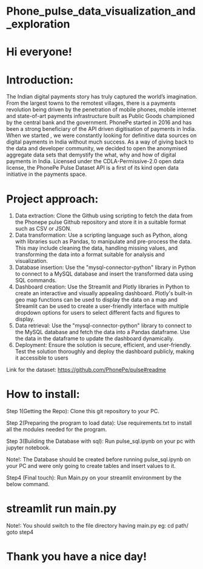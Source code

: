 # Phone_pulse_data_visualization_and_exploration

# Hi everyone!

# Introduction:
  The Indian digital payments story has truly captured the world’s imagination. From the largest towns to the remotest villages, there is a payments revolution being driven by the penetration of mobile phones, mobile internet and state-of-art payments infrastructure built as Public Goods championed by the central bank and the government. PhonePe started in 2016 and has been a strong beneficiary of the API driven digitisation of payments in India. When we started , we were constantly looking for definitive data sources on digital payments in India without much success. As a way of giving back to the data and developer community, we decided to open the anonymised aggregate data sets that demystify the what, why and how of digital payments in India. Licensed under the CDLA-Permissive-2.0 open data license, the PhonePe Pulse Dataset API is a first of its kind open data initiative in the payments space.
  
# Project approach:
1. Data extraction: 
  Clone the Github using scripting to fetch the data from the
Phonepe pulse Github repository and store it in a suitable format such as CSV
or JSON.
2. Data transformation: 
  Use a scripting language such as Python, along with
libraries such as Pandas, to manipulate and pre-process the data. This may
include cleaning the data, handling missing values, and transforming the data
into a format suitable for analysis and visualization.
3. Database insertion: 
  Use the "mysql-connector-python" library in Python to
connect to a MySQL database and insert the transformed data using SQL
commands.
4. Dashboard creation: 
  Use the Streamlit and Plotly libraries in Python to create
an interactive and visually appealing dashboard. Plotly's built-in geo map
functions can be used to display the data on a map and Streamlit can be used
to create a user-friendly interface with multiple dropdown options for users to
select different facts and figures to display.
5. Data retrieval: 
  Use the "mysql-connector-python" library to connect to the
MySQL database and fetch the data into a Pandas dataframe. Use the data in
the dataframe to update the dashboard dynamically.
6. Deployment: 
  Ensure the solution is secure, efficient, and user-friendly. Test
the solution thoroughly and deploy the dashboard publicly, making it
accessible to users

Link for the dataset:
  https://github.com/PhonePe/pulse#readme

# How to install:

Step 1(Getting the Repo): 
  Clone this git repository to your PC.
 
Step 2(Preparing the program to load data):
  Use requirements.txt to install all the modules needed for the program.
  
Step 3(Building the Database with sql):
  Run pulse_sql.ipynb on your pc with jupyter notebook.
  
  Note!:
    The Database should be created before running pulse_sql.ipynb on your PC 
 and were only going to create tables and insert values to it.
  
Step4 (Final touch):
    Run Main.py on your streamlit environment by the below command.
  # streamlit run main.py 
  
  Note!:
    You should switch to the file directory having main.py
    eg:
      cd path/
      goto step4
      
 # Thank you have a nice day!
   
  
